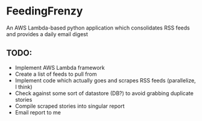 # FeedingFrenzy
An AWS Lambda-based python application which consolidates RSS feeds and provides a daily email digest


## TODO:
* Implement AWS Lambda framework
* Create a list of feeds to pull from
* Implement code which actually goes and scrapes RSS feeds (parallelize, I think)
* Check against some sort of datastore (DB?) to avoid grabbing duplicate stories
* Compile scraped stories into singular report
* Email report to me
